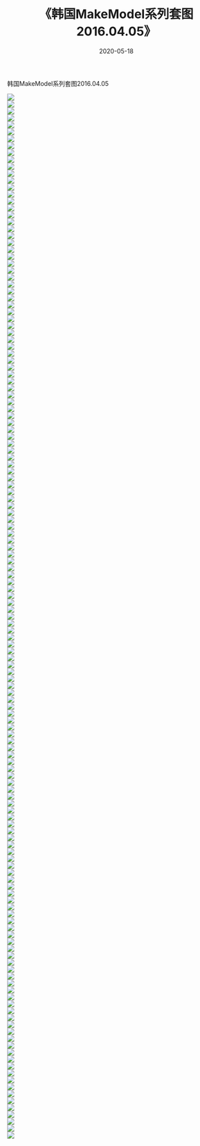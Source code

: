﻿---
layout: post
title:  《韩国MakeModel系列套图2016.04.05》
date:   2020-05-18
img: http://imgx.orgx.ga/漏D/网络美图/2020/韩国MakeModel系列套图2016.04.05/000.jpg
categories: [美女, 清纯, 唯美]
---

韩国MakeModel系列套图2016.04.05

  ![](http://imgx.orgx.ga/漏D/网络美图/2020/韩国MakeModel系列套图2016.04.05/001.jpg) <br> ![](http://imgx.orgx.ga/漏D/网络美图/2020/韩国MakeModel系列套图2016.04.05/002.jpg) <br> ![](http://imgx.orgx.ga/漏D/网络美图/2020/韩国MakeModel系列套图2016.04.05/003.jpg) <br> ![](http://imgx.orgx.ga/漏D/网络美图/2020/韩国MakeModel系列套图2016.04.05/004.jpg) <br> ![](http://imgx.orgx.ga/漏D/网络美图/2020/韩国MakeModel系列套图2016.04.05/005.jpg) <br> ![](http://imgx.orgx.ga/漏D/网络美图/2020/韩国MakeModel系列套图2016.04.05/006.jpg) <br> ![](http://imgx.orgx.ga/漏D/网络美图/2020/韩国MakeModel系列套图2016.04.05/007.jpg) <br> ![](http://imgx.orgx.ga/漏D/网络美图/2020/韩国MakeModel系列套图2016.04.05/008.jpg) <br> ![](http://imgx.orgx.ga/漏D/网络美图/2020/韩国MakeModel系列套图2016.04.05/009.jpg) <br> ![](http://imgx.orgx.ga/漏D/网络美图/2020/韩国MakeModel系列套图2016.04.05/010.jpg) <br> ![](http://imgx.orgx.ga/漏D/网络美图/2020/韩国MakeModel系列套图2016.04.05/011.jpg) <br> ![](http://imgx.orgx.ga/漏D/网络美图/2020/韩国MakeModel系列套图2016.04.05/012.jpg) <br> ![](http://imgx.orgx.ga/漏D/网络美图/2020/韩国MakeModel系列套图2016.04.05/013.jpg) <br> ![](http://imgx.orgx.ga/漏D/网络美图/2020/韩国MakeModel系列套图2016.04.05/014.jpg) <br> ![](http://imgx.orgx.ga/漏D/网络美图/2020/韩国MakeModel系列套图2016.04.05/015.jpg) <br> ![](http://imgx.orgx.ga/漏D/网络美图/2020/韩国MakeModel系列套图2016.04.05/016.jpg) <br> ![](http://imgx.orgx.ga/漏D/网络美图/2020/韩国MakeModel系列套图2016.04.05/017.jpg) <br> ![](http://imgx.orgx.ga/漏D/网络美图/2020/韩国MakeModel系列套图2016.04.05/018.jpg) <br> ![](http://imgx.orgx.ga/漏D/网络美图/2020/韩国MakeModel系列套图2016.04.05/019.jpg) <br> ![](http://imgx.orgx.ga/漏D/网络美图/2020/韩国MakeModel系列套图2016.04.05/020.jpg) <br> ![](http://imgx.orgx.ga/漏D/网络美图/2020/韩国MakeModel系列套图2016.04.05/021.jpg) <br> ![](http://imgx.orgx.ga/漏D/网络美图/2020/韩国MakeModel系列套图2016.04.05/022.jpg) <br> ![](http://imgx.orgx.ga/漏D/网络美图/2020/韩国MakeModel系列套图2016.04.05/023.jpg) <br> ![](http://imgx.orgx.ga/漏D/网络美图/2020/韩国MakeModel系列套图2016.04.05/024.jpg) <br> ![](http://imgx.orgx.ga/漏D/网络美图/2020/韩国MakeModel系列套图2016.04.05/025.jpg) <br> ![](http://imgx.orgx.ga/漏D/网络美图/2020/韩国MakeModel系列套图2016.04.05/026.jpg) <br> ![](http://imgx.orgx.ga/漏D/网络美图/2020/韩国MakeModel系列套图2016.04.05/027.jpg) <br> ![](http://imgx.orgx.ga/漏D/网络美图/2020/韩国MakeModel系列套图2016.04.05/028.jpg) <br> ![](http://imgx.orgx.ga/漏D/网络美图/2020/韩国MakeModel系列套图2016.04.05/029.jpg) <br> ![](http://imgx.orgx.ga/漏D/网络美图/2020/韩国MakeModel系列套图2016.04.05/030.jpg) <br> ![](http://imgx.orgx.ga/漏D/网络美图/2020/韩国MakeModel系列套图2016.04.05/031.jpg) <br> ![](http://imgx.orgx.ga/漏D/网络美图/2020/韩国MakeModel系列套图2016.04.05/032.jpg) <br> ![](http://imgx.orgx.ga/漏D/网络美图/2020/韩国MakeModel系列套图2016.04.05/033.jpg) <br> ![](http://imgx.orgx.ga/漏D/网络美图/2020/韩国MakeModel系列套图2016.04.05/034.jpg) <br> ![](http://imgx.orgx.ga/漏D/网络美图/2020/韩国MakeModel系列套图2016.04.05/035.jpg) <br> ![](http://imgx.orgx.ga/漏D/网络美图/2020/韩国MakeModel系列套图2016.04.05/036.jpg) <br> ![](http://imgx.orgx.ga/漏D/网络美图/2020/韩国MakeModel系列套图2016.04.05/037.jpg) <br> ![](http://imgx.orgx.ga/漏D/网络美图/2020/韩国MakeModel系列套图2016.04.05/038.jpg) <br> ![](http://imgx.orgx.ga/漏D/网络美图/2020/韩国MakeModel系列套图2016.04.05/039.jpg) <br> ![](http://imgx.orgx.ga/漏D/网络美图/2020/韩国MakeModel系列套图2016.04.05/040.jpg) <br> ![](http://imgx.orgx.ga/漏D/网络美图/2020/韩国MakeModel系列套图2016.04.05/041.jpg) <br> ![](http://imgx.orgx.ga/漏D/网络美图/2020/韩国MakeModel系列套图2016.04.05/042.jpg) <br> ![](http://imgx.orgx.ga/漏D/网络美图/2020/韩国MakeModel系列套图2016.04.05/043.jpg) <br> ![](http://imgx.orgx.ga/漏D/网络美图/2020/韩国MakeModel系列套图2016.04.05/044.jpg) <br> ![](http://imgx.orgx.ga/漏D/网络美图/2020/韩国MakeModel系列套图2016.04.05/045.jpg) <br> ![](http://imgx.orgx.ga/漏D/网络美图/2020/韩国MakeModel系列套图2016.04.05/046.jpg) <br> ![](http://imgx.orgx.ga/漏D/网络美图/2020/韩国MakeModel系列套图2016.04.05/047.jpg) <br> ![](http://imgx.orgx.ga/漏D/网络美图/2020/韩国MakeModel系列套图2016.04.05/048.jpg) <br> ![](http://imgx.orgx.ga/漏D/网络美图/2020/韩国MakeModel系列套图2016.04.05/049.jpg) <br> ![](http://imgx.orgx.ga/漏D/网络美图/2020/韩国MakeModel系列套图2016.04.05/050.jpg) <br> ![](http://imgx.orgx.ga/漏D/网络美图/2020/韩国MakeModel系列套图2016.04.05/051.jpg) <br> ![](http://imgx.orgx.ga/漏D/网络美图/2020/韩国MakeModel系列套图2016.04.05/052.jpg) <br> ![](http://imgx.orgx.ga/漏D/网络美图/2020/韩国MakeModel系列套图2016.04.05/053.jpg) <br> ![](http://imgx.orgx.ga/漏D/网络美图/2020/韩国MakeModel系列套图2016.04.05/054.jpg) <br> ![](http://imgx.orgx.ga/漏D/网络美图/2020/韩国MakeModel系列套图2016.04.05/055.jpg) <br> ![](http://imgx.orgx.ga/漏D/网络美图/2020/韩国MakeModel系列套图2016.04.05/056.jpg) <br> ![](http://imgx.orgx.ga/漏D/网络美图/2020/韩国MakeModel系列套图2016.04.05/057.jpg) <br> ![](http://imgx.orgx.ga/漏D/网络美图/2020/韩国MakeModel系列套图2016.04.05/058.jpg) <br> ![](http://imgx.orgx.ga/漏D/网络美图/2020/韩国MakeModel系列套图2016.04.05/059.jpg) <br> ![](http://imgx.orgx.ga/漏D/网络美图/2020/韩国MakeModel系列套图2016.04.05/060.jpg) <br> ![](http://imgx.orgx.ga/漏D/网络美图/2020/韩国MakeModel系列套图2016.04.05/061.jpg) <br> ![](http://imgx.orgx.ga/漏D/网络美图/2020/韩国MakeModel系列套图2016.04.05/062.jpg) <br> ![](http://imgx.orgx.ga/漏D/网络美图/2020/韩国MakeModel系列套图2016.04.05/063.jpg) <br> ![](http://imgx.orgx.ga/漏D/网络美图/2020/韩国MakeModel系列套图2016.04.05/064.jpg) <br> ![](http://imgx.orgx.ga/漏D/网络美图/2020/韩国MakeModel系列套图2016.04.05/065.jpg) <br> ![](http://imgx.orgx.ga/漏D/网络美图/2020/韩国MakeModel系列套图2016.04.05/066.jpg) <br> ![](http://imgx.orgx.ga/漏D/网络美图/2020/韩国MakeModel系列套图2016.04.05/067.jpg) <br> ![](http://imgx.orgx.ga/漏D/网络美图/2020/韩国MakeModel系列套图2016.04.05/068.jpg) <br> ![](http://imgx.orgx.ga/漏D/网络美图/2020/韩国MakeModel系列套图2016.04.05/069.jpg) <br> ![](http://imgx.orgx.ga/漏D/网络美图/2020/韩国MakeModel系列套图2016.04.05/070.jpg) <br> ![](http://imgx.orgx.ga/漏D/网络美图/2020/韩国MakeModel系列套图2016.04.05/071.jpg) <br> ![](http://imgx.orgx.ga/漏D/网络美图/2020/韩国MakeModel系列套图2016.04.05/072.jpg) <br> ![](http://imgx.orgx.ga/漏D/网络美图/2020/韩国MakeModel系列套图2016.04.05/073.jpg) <br> ![](http://imgx.orgx.ga/漏D/网络美图/2020/韩国MakeModel系列套图2016.04.05/074.jpg) <br> ![](http://imgx.orgx.ga/漏D/网络美图/2020/韩国MakeModel系列套图2016.04.05/075.jpg) <br> ![](http://imgx.orgx.ga/漏D/网络美图/2020/韩国MakeModel系列套图2016.04.05/076.jpg) <br> ![](http://imgx.orgx.ga/漏D/网络美图/2020/韩国MakeModel系列套图2016.04.05/077.jpg) <br> ![](http://imgx.orgx.ga/漏D/网络美图/2020/韩国MakeModel系列套图2016.04.05/078.jpg) <br> ![](http://imgx.orgx.ga/漏D/网络美图/2020/韩国MakeModel系列套图2016.04.05/079.jpg) <br> ![](http://imgx.orgx.ga/漏D/网络美图/2020/韩国MakeModel系列套图2016.04.05/080.jpg) <br> ![](http://imgx.orgx.ga/漏D/网络美图/2020/韩国MakeModel系列套图2016.04.05/081.jpg) <br> ![](http://imgx.orgx.ga/漏D/网络美图/2020/韩国MakeModel系列套图2016.04.05/082.jpg) <br> ![](http://imgx.orgx.ga/漏D/网络美图/2020/韩国MakeModel系列套图2016.04.05/083.jpg) <br> ![](http://imgx.orgx.ga/漏D/网络美图/2020/韩国MakeModel系列套图2016.04.05/084.jpg) <br> ![](http://imgx.orgx.ga/漏D/网络美图/2020/韩国MakeModel系列套图2016.04.05/085.jpg) <br> ![](http://imgx.orgx.ga/漏D/网络美图/2020/韩国MakeModel系列套图2016.04.05/086.jpg) <br> ![](http://imgx.orgx.ga/漏D/网络美图/2020/韩国MakeModel系列套图2016.04.05/087.jpg) <br> ![](http://imgx.orgx.ga/漏D/网络美图/2020/韩国MakeModel系列套图2016.04.05/088.jpg) <br> ![](http://imgx.orgx.ga/漏D/网络美图/2020/韩国MakeModel系列套图2016.04.05/089.jpg) <br> ![](http://imgx.orgx.ga/漏D/网络美图/2020/韩国MakeModel系列套图2016.04.05/090.jpg) <br> ![](http://imgx.orgx.ga/漏D/网络美图/2020/韩国MakeModel系列套图2016.04.05/091.jpg) <br> ![](http://imgx.orgx.ga/漏D/网络美图/2020/韩国MakeModel系列套图2016.04.05/092.jpg) <br> ![](http://imgx.orgx.ga/漏D/网络美图/2020/韩国MakeModel系列套图2016.04.05/093.jpg) <br> ![](http://imgx.orgx.ga/漏D/网络美图/2020/韩国MakeModel系列套图2016.04.05/094.jpg) <br> ![](http://imgx.orgx.ga/漏D/网络美图/2020/韩国MakeModel系列套图2016.04.05/095.jpg) <br> ![](http://imgx.orgx.ga/漏D/网络美图/2020/韩国MakeModel系列套图2016.04.05/096.jpg) <br> ![](http://imgx.orgx.ga/漏D/网络美图/2020/韩国MakeModel系列套图2016.04.05/097.jpg) <br> ![](http://imgx.orgx.ga/漏D/网络美图/2020/韩国MakeModel系列套图2016.04.05/098.jpg) <br> ![](http://imgx.orgx.ga/漏D/网络美图/2020/韩国MakeModel系列套图2016.04.05/099.jpg) <br> ![](http://imgx.orgx.ga/漏D/网络美图/2020/韩国MakeModel系列套图2016.04.05/100.jpg) <br> ![](http://imgx.orgx.ga/漏D/网络美图/2020/韩国MakeModel系列套图2016.04.05/101.jpg) <br> ![](http://imgx.orgx.ga/漏D/网络美图/2020/韩国MakeModel系列套图2016.04.05/102.jpg) <br> ![](http://imgx.orgx.ga/漏D/网络美图/2020/韩国MakeModel系列套图2016.04.05/103.jpg) <br> ![](http://imgx.orgx.ga/漏D/网络美图/2020/韩国MakeModel系列套图2016.04.05/104.jpg) <br> ![](http://imgx.orgx.ga/漏D/网络美图/2020/韩国MakeModel系列套图2016.04.05/105.jpg) <br> ![](http://imgx.orgx.ga/漏D/网络美图/2020/韩国MakeModel系列套图2016.04.05/106.jpg) <br> ![](http://imgx.orgx.ga/漏D/网络美图/2020/韩国MakeModel系列套图2016.04.05/107.jpg) <br> ![](http://imgx.orgx.ga/漏D/网络美图/2020/韩国MakeModel系列套图2016.04.05/108.jpg) <br> ![](http://imgx.orgx.ga/漏D/网络美图/2020/韩国MakeModel系列套图2016.04.05/109.jpg) <br> ![](http://imgx.orgx.ga/漏D/网络美图/2020/韩国MakeModel系列套图2016.04.05/110.jpg) <br> ![](http://imgx.orgx.ga/漏D/网络美图/2020/韩国MakeModel系列套图2016.04.05/111.jpg) <br> ![](http://imgx.orgx.ga/漏D/网络美图/2020/韩国MakeModel系列套图2016.04.05/112.jpg) <br> ![](http://imgx.orgx.ga/漏D/网络美图/2020/韩国MakeModel系列套图2016.04.05/113.jpg) <br> ![](http://imgx.orgx.ga/漏D/网络美图/2020/韩国MakeModel系列套图2016.04.05/114.jpg) <br> ![](http://imgx.orgx.ga/漏D/网络美图/2020/韩国MakeModel系列套图2016.04.05/115.jpg) <br> ![](http://imgx.orgx.ga/漏D/网络美图/2020/韩国MakeModel系列套图2016.04.05/116.jpg) <br> ![](http://imgx.orgx.ga/漏D/网络美图/2020/韩国MakeModel系列套图2016.04.05/117.jpg) <br> ![](http://imgx.orgx.ga/漏D/网络美图/2020/韩国MakeModel系列套图2016.04.05/118.jpg) <br> ![](http://imgx.orgx.ga/漏D/网络美图/2020/韩国MakeModel系列套图2016.04.05/119.jpg) <br> ![](http://imgx.orgx.ga/漏D/网络美图/2020/韩国MakeModel系列套图2016.04.05/120.jpg) <br> ![](http://imgx.orgx.ga/漏D/网络美图/2020/韩国MakeModel系列套图2016.04.05/121.jpg) <br> ![](http://imgx.orgx.ga/漏D/网络美图/2020/韩国MakeModel系列套图2016.04.05/122.jpg) <br> ![](http://imgx.orgx.ga/漏D/网络美图/2020/韩国MakeModel系列套图2016.04.05/123.jpg) <br> ![](http://imgx.orgx.ga/漏D/网络美图/2020/韩国MakeModel系列套图2016.04.05/124.jpg) <br> ![](http://imgx.orgx.ga/漏D/网络美图/2020/韩国MakeModel系列套图2016.04.05/125.jpg) <br> ![](http://imgx.orgx.ga/漏D/网络美图/2020/韩国MakeModel系列套图2016.04.05/126.jpg) <br> ![](http://imgx.orgx.ga/漏D/网络美图/2020/韩国MakeModel系列套图2016.04.05/127.jpg) <br> ![](http://imgx.orgx.ga/漏D/网络美图/2020/韩国MakeModel系列套图2016.04.05/128.jpg) <br> ![](http://imgx.orgx.ga/漏D/网络美图/2020/韩国MakeModel系列套图2016.04.05/129.jpg) <br> ![](http://imgx.orgx.ga/漏D/网络美图/2020/韩国MakeModel系列套图2016.04.05/130.jpg) <br> ![](http://imgx.orgx.ga/漏D/网络美图/2020/韩国MakeModel系列套图2016.04.05/131.jpg) <br> ![](http://imgx.orgx.ga/漏D/网络美图/2020/韩国MakeModel系列套图2016.04.05/132.jpg) <br> ![](http://imgx.orgx.ga/漏D/网络美图/2020/韩国MakeModel系列套图2016.04.05/133.jpg) <br> ![](http://imgx.orgx.ga/漏D/网络美图/2020/韩国MakeModel系列套图2016.04.05/134.jpg) <br> ![](http://imgx.orgx.ga/漏D/网络美图/2020/韩国MakeModel系列套图2016.04.05/135.jpg) <br> ![](http://imgx.orgx.ga/漏D/网络美图/2020/韩国MakeModel系列套图2016.04.05/136.jpg) <br> ![](http://imgx.orgx.ga/漏D/网络美图/2020/韩国MakeModel系列套图2016.04.05/137.jpg) <br> ![](http://imgx.orgx.ga/漏D/网络美图/2020/韩国MakeModel系列套图2016.04.05/138.jpg) <br> ![](http://imgx.orgx.ga/漏D/网络美图/2020/韩国MakeModel系列套图2016.04.05/139.jpg) <br> ![](http://imgx.orgx.ga/漏D/网络美图/2020/韩国MakeModel系列套图2016.04.05/140.jpg) <br> ![](http://imgx.orgx.ga/漏D/网络美图/2020/韩国MakeModel系列套图2016.04.05/141.jpg) <br> ![](http://imgx.orgx.ga/漏D/网络美图/2020/韩国MakeModel系列套图2016.04.05/142.jpg) <br> ![](http://imgx.orgx.ga/漏D/网络美图/2020/韩国MakeModel系列套图2016.04.05/143.jpg) <br> ![](http://imgx.orgx.ga/漏D/网络美图/2020/韩国MakeModel系列套图2016.04.05/144.jpg) <br> ![](http://imgx.orgx.ga/漏D/网络美图/2020/韩国MakeModel系列套图2016.04.05/145.jpg) <br> ![](http://imgx.orgx.ga/漏D/网络美图/2020/韩国MakeModel系列套图2016.04.05/146.jpg) <br> ![](http://imgx.orgx.ga/漏D/网络美图/2020/韩国MakeModel系列套图2016.04.05/147.jpg) <br> ![](http://imgx.orgx.ga/漏D/网络美图/2020/韩国MakeModel系列套图2016.04.05/148.jpg) <br> ![](http://imgx.orgx.ga/漏D/网络美图/2020/韩国MakeModel系列套图2016.04.05/149.jpg) <br> ![](http://imgx.orgx.ga/漏D/网络美图/2020/韩国MakeModel系列套图2016.04.05/150.jpg) <br> ![](http://imgx.orgx.ga/漏D/网络美图/2020/韩国MakeModel系列套图2016.04.05/151.jpg) <br>